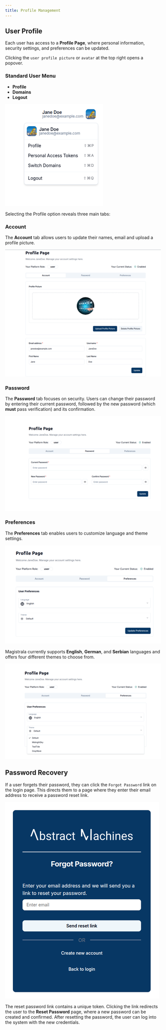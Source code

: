 ```yaml
---
title: Profile Management
---
```


## User Profile

Each user has access to a **Profile Page**, where personal information, security settings, and preferences can be updated.

Clicking the `user profile picture` or `avatar` at the top right opens a popover.

### Standard User Menu

- **Profile**
- **Domains**
- **Logout**

![User Popover](../../img/profile-management/jdoe-popover.png)

Selecting the Profile option reveals three main tabs:

### Account

The **Account** tab allows users to update their names, email and upload a profile picture.

![Profile Tab 1](../../img/profile-management/jdoe-profile.png)

### Password

The **Password** tab focuses on security. Users can change their password by entering their current password, followed by the new password (which **must** pass verification) and its confirmation.

![Profile Tab 2](../../img/profile-management/jdoe-password-tab.png)

### Preferences

The **Preferences** tab enables users to customize language and theme settings.

![Profile Tab 3](../../img/profile-management/jdoe-preferences-tab.png)

Magistrala currently supports **English**, **German**, and **Serbian** languages and offers four different themes to choose from.

![Themes](../../img/profile-management/jdoe-themes-tab.png)

## Password Recovery

If a user forgets their password, they can click the `Forgot Password` link on the login page. This directs them to a page where they enter their email address to receive a password reset link.

![Forgot Password](../../img/profile-management/forgot-password2.png)

The reset password link contains a unique token. Clicking the link redirects the user to the **Reset Password** page, where a new password can be created and confirmed. After resetting the password, the user can log into the system with the new credentials.
